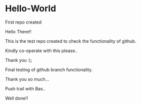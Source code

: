 # Hello-World
First repo created
 
 Hello There!!
 
 This is the test repo created to check the functionality of github.
 
 Kindly co-operate with this please..
 
 Thank you :);
 
 Final testing of github branch functionality.

 Thank you so much...

 Push trail with Bas..

 Well done!!
